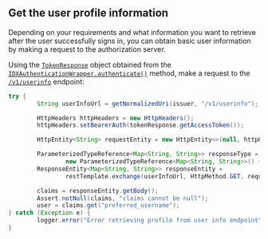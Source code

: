 ## Get the user profile information

Depending on your requirements and what information you want to retrieve after the user successfully signs in, you can obtain basic user information by making a request to the authorization server.

Using the [`TokenResponse`](https://github.com/okta/okta-idx-java/blob/master/api/src/main/java/com/okta/idx/sdk/api/response/TokenResponse.java) object obtained from the [`IDXAuthenticationWrapper.authenticate()`](https://github.com/okta/okta-idx-java/blob/master/api/src/main/java/com/okta/idx/sdk/api/client/IDXAuthenticationWrapper.java#L113) method, make a request to the [`/v1/userinfo`](/docs/reference/api/oidc/#userinfo) endpoint:

```java
try {
        String userInfoUrl = getNormalizedUri(issuer, "/v1/userinfo");

        HttpHeaders httpHeaders = new HttpHeaders();
        httpHeaders.setBearerAuth(tokenResponse.getAccessToken());

        HttpEntity<String> requestEntity = new HttpEntity<>(null, httpHeaders);

        ParameterizedTypeReference<Map<String, String>> responseType =
                new ParameterizedTypeReference<Map<String, String>>() { };
        ResponseEntity<Map<String, String>> responseEntity =
                restTemplate.exchange(userInfoUrl, HttpMethod.GET, requestEntity, responseType);

        claims = responseEntity.getBody();
        Assert.notNull(claims, "claims cannot be null");
        user = claims.get("preferred_username");
} catch (Exception e) {
        logger.error("Error retrieving profile from user info endpoint", e);
}
```
